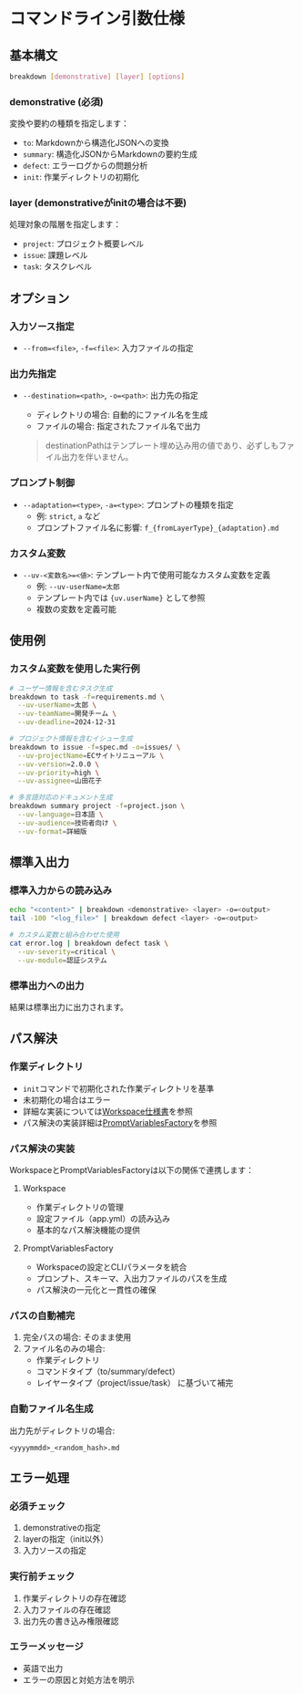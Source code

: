 # コマンドライン引数仕様

## 基本構文

```bash
breakdown [demonstrative] [layer] [options]
```

### demonstrative (必須)

変換や要約の種類を指定します：

- `to`: Markdownから構造化JSONへの変換
- `summary`: 構造化JSONからMarkdownの要約生成
- `defect`: エラーログからの問題分析
- `init`: 作業ディレクトリの初期化

### layer (demonstrativeがinitの場合は不要)

処理対象の階層を指定します：

- `project`: プロジェクト概要レベル
- `issue`: 課題レベル
- `task`: タスクレベル

## オプション

### 入力ソース指定

- `--from=<file>`, `-f=<file>`: 入力ファイルの指定

### 出力先指定

- `--destination=<path>`, `-o=<path>`: 出力先の指定
  - ディレクトリの場合: 自動的にファイル名を生成
  - ファイルの場合: 指定されたファイル名で出力
  
  > destinationPathはテンプレート埋め込み用の値であり、必ずしもファイル出力を伴いません。

### プロンプト制御

- `--adaptation=<type>`, `-a=<type>`: プロンプトの種類を指定
  - 例: `strict`, `a` など
  - プロンプトファイル名に影響: `f_{fromLayerType}_{adaptation}.md`

### カスタム変数

- `--uv-<変数名>=<値>`: テンプレート内で使用可能なカスタム変数を定義
  - 例: `--uv-userName=太郎`
  - テンプレート内では `{uv.userName}` として参照
  - 複数の変数を定義可能

## 使用例

### カスタム変数を使用した実行例

```bash
# ユーザー情報を含むタスク生成
breakdown to task -f=requirements.md \
  --uv-userName=太郎 \
  --uv-teamName=開発チーム \
  --uv-deadline=2024-12-31

# プロジェクト情報を含むイシュー生成
breakdown to issue -f=spec.md -o=issues/ \
  --uv-projectName=ECサイトリニューアル \
  --uv-version=2.0.0 \
  --uv-priority=high \
  --uv-assignee=山田花子

# 多言語対応のドキュメント生成
breakdown summary project -f=project.json \
  --uv-language=日本語 \
  --uv-audience=技術者向け \
  --uv-format=詳細版
```

## 標準入出力

### 標準入力からの読み込み

```bash
echo "<content>" | breakdown <demonstrative> <layer> -o=<output>
tail -100 "<log_file>" | breakdown defect <layer> -o=<output>

# カスタム変数と組み合わせた使用
cat error.log | breakdown defect task \
  --uv-severity=critical \
  --uv-module=認証システム
```

### 標準出力への出力

結果は標準出力に出力されます。

## パス解決

### 作業ディレクトリ

- `init`コマンドで初期化された作業ディレクトリを基準
- 未初期化の場合はエラー
- 詳細な実装については[Workspace仕様書](./workspace.ja.md)を参照
- パス解決の実装詳細は[PromptVariablesFactory](./app_factory.ja.md)を参照

### パス解決の実装

WorkspaceとPromptVariablesFactoryは以下の関係で連携します：

1. Workspace
   - 作業ディレクトリの管理
   - 設定ファイル（app.yml）の読み込み
   - 基本的なパス解決機能の提供

2. PromptVariablesFactory
   - Workspaceの設定とCLIパラメータを統合
   - プロンプト、スキーマ、入出力ファイルのパスを生成
   - パス解決の一元化と一貫性の確保

### パスの自動補完

1. 完全パスの場合: そのまま使用
2. ファイル名のみの場合:
   - 作業ディレクトリ
   - コマンドタイプ（to/summary/defect）
   - レイヤータイプ（project/issue/task） に基づいて補完

### 自動ファイル名生成

出力先がディレクトリの場合:

```
<yyyymmdd>_<random_hash>.md
```

## エラー処理

### 必須チェック

1. demonstrativeの指定
2. layerの指定（init以外）
3. 入力ソースの指定

### 実行前チェック

1. 作業ディレクトリの存在確認
2. 入力ファイルの存在確認
3. 出力先の書き込み権限確認

### エラーメッセージ

- 英語で出力
- エラーの原因と対処方法を明示
